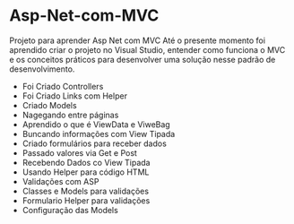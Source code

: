 # Asp-Net-com-MVC
Projeto para aprender Asp Net com MVC 
Até o presente momento foi aprendido criar o projeto no Visual Studio, entender como funciona o MVC e os conceitos práticos para desenvolver uma solução nesse padrão de desenvolvimento.
- Foi Criado Controllers
- Foi Criado Links com Helper
- Criado Models
- Nagegando entre páginas
- Aprendido o que é ViewData e ViweBag
- Buncando informações com View Tipada
- Criado formulários para receber dados
- Passado valores via Get e Post
- Recebendo Dados co View Tipada
- Usando Helper para código HTML
- Validações com ASP
- Classes e Models para validações
- Formulario Helper para validações
- Configuração das Models
